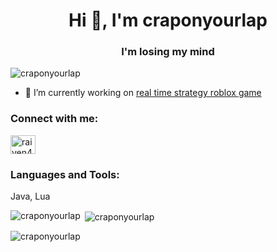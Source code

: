 <h1 align="center">Hi 👋, I'm craponyourlap</h1>
<h3 align="center">I'm losing my mind</h3>

<p align="left"> <img src="https://komarev.com/ghpvc/?username=craponyourlap&label=Profile%20views&color=0e75b6&style=flat" alt="craponyourlap" /> </p>

- 🔭 I’m currently working on [real time strategy roblox game](https://www.roblox.com/games/16007570399/the-conqueers-4)

<h3 align="left">Connect with me:</h3>
<p align="left">
<a href="https://www.leetcode.com/raiven4ever" target="blank"><img align="center" src="https://raw.githubusercontent.com/rahuldkjain/github-profile-readme-generator/master/src/images/icons/Social/leet-code.svg" alt="raiven4ever" height="30" width="40" /></a>
</p>

<h3 align="left">Languages and Tools:</h3>
Java, Lua

<p><img align="left" src="https://github-readme-stats.vercel.app/api/top-langs?username=craponyourlap&show_icons=true&locale=en&layout=compact" alt="craponyourlap" /></p>

<p>&nbsp;<img align="center" src="https://github-readme-stats.vercel.app/api?username=craponyourlap&show_icons=true&locale=en" alt="craponyourlap" /></p>

<p><img align="center" src="https://github-readme-streak-stats.herokuapp.com/?user=craponyourlap&" alt="craponyourlap" /></p>
